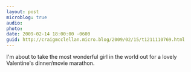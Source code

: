 ```yaml
---
layout: post
microblog: true
audio: 
photo: 
date: 2009-02-14 18:00:00 -0600
guid: http://craigmcclellan.micro.blog/2009/02/15/t1211110769.html
---
```

I'm about to take the most wonderful girl in the world out for a lovely Valentine's dinner/movie marathon.
